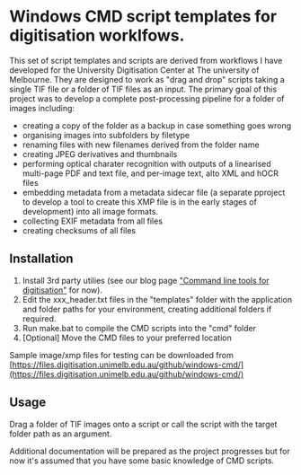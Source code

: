 # Windows CMD script templates for digitisation worklfows.
This set of script templates and scripts are derived from workflows I have developed for the University Digitisation Center at The university of Melbourne.   They are designed to work as "drag and drop" scripts taking a single TIF file or a folder of TIF files as an input.  The primary goal of this project was to develop a complete post-processing pipeline for a folder of images including:
- creating a copy of the folder as a backup in case something goes wrong
- organising images into subfolders by filetype
- renaming files with new filenames derived from the folder name
- creating JPEG derivatives and thumbnails
- performing optical charater recognition with outputs of a linearised multi-page PDF and text file, and per-image text, alto XML and hOCR files
- embedding metadata from a metadata sidecar file (a separate pproject to develop a tool to create this XMP file is in the early stages of development) into all image formats.
- collecting EXIF metadata from all files
- creating checksums of all files

## Installation
1. Install 3rd party utilies (see our blog page ["Command line tools for digitisation"](https://blogs.unimelb.edu.au/digitisation-lab/command-line-tools-for-digitisation/) for now).
2. Edit the xxx_header.txt files in the "templates" folder with the application and folder paths for your environment, creating additional folders if required.
3. Run make.bat to compile the CMD scripts into the "cmd" folder
4. \[Optional\] Move the CMD files to your preferred location

Sample image/xmp files for testing can be downloaded from [https://files.digitisation.unimelb.edu.au/github/windows-cmd/](https://files.digitisation.unimelb.edu.au/github/windows-cmd/)

## Usage
Drag a folder of TIF images onto a script or call the script with the target folder path as an argument.

Additional documentation will be prepared as the project progresses but for now it's assumed that you have some basic knowledge of CMD scripts.
